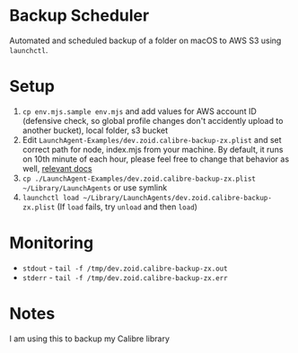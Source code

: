 # Backup Scheduler

Automated and scheduled backup of a folder on macOS to AWS S3 using `launchctl`.

# Setup

1. `cp env.mjs.sample env.mjs` and add values for AWS account ID (defensive check, so global profile changes don't accidently upload to another bucket), local folder, s3 bucket
2. Edit `LaunchAgent-Examples/dev.zoid.calibre-backup-zx.plist` and set correct path for node, index.mjs from your machine. By default, it runs on 10th minute of each hour, please feel free to change that behavior as well, [relevant docs](https://developer.apple.com/library/archive/documentation/MacOSX/Conceptual/BPSystemStartup/Chapters/ScheduledJobs.html#//apple_ref/doc/uid/10000172i-CH1-SW2)
3. `cp ./LaunchAgent-Examples/dev.zoid.calibre-backup-zx.plist ~/Library/LaunchAgents` or use symlink
4. `launchctl load ~/Library/LaunchAgents/dev.zoid.calibre-backup-zx.plist` (If `load` fails, try `unload` and then `load`)

# Monitoring

- `stdout` - `tail -f /tmp/dev.zoid.calibre-backup-zx.out`
- `stderr` - `tail -f /tmp/dev.zoid.calibre-backup-zx.err`

# Notes

I am using this to backup my Calibre library
